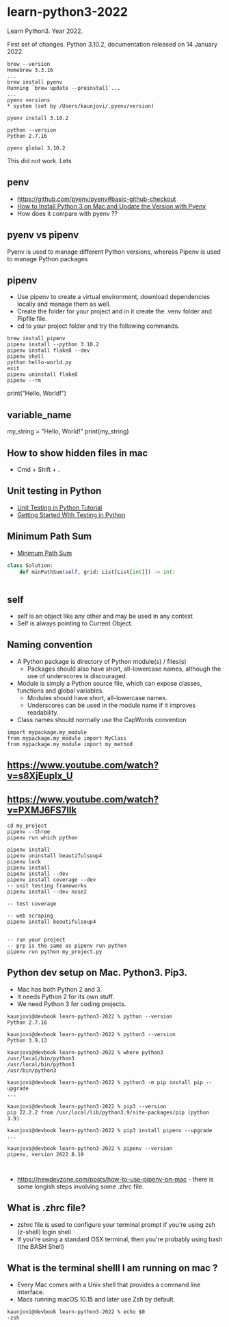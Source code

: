 # learn-python3-2022
Learn Python3. Year 2022. 

First set of changes.
Python 3.10.2, documentation released on 14 January 2022.


```batch
brew --version 
Homebrew 3.3.16
...
brew install pyenv
Running `brew update --preinstall`...
...
pyenv versions
* system (set by /Users/kaunjovi/.pyenv/version)

pyenv install 3.10.2

python --version 
Python 2.7.16

pyenv global 3.10.2
```

This did not work. Lets 
## penv 

- https://github.com/pyenv/pyenv#basic-github-checkout
- [How to Install Python 3 on Mac and Update the Version with Pyenv](https://www.freecodecamp.org/news/how-to-install-python-3-on-mac-and-update-the-python-version-macos-homebrew-command-guide/)
- How does it compare with pyenv ?? 

## pyenv vs pipenv
Pyenv is used to manage different Python versions, whereas Pipenv is used to manage Python packages

## pipenv 

- Use pipenv to create a virtual environment, download dependencies locally and manage them as well. 
- Create the folder for your project and in it create the .venv folder and Pipfile file. 
- cd to your project folder and try the following commands. 

```batch
brew install pipenv
pipenv install --python 3.10.2
pipenv install flake8 --dev
pipenv shell 
python hello-world.py
exit    
pipenv uninstall flake8
pipenv --rm
```

print("Hello, World!")

## variable_name 

my_string = "Hello, World!"
print(my_string)

## How to show hidden files in mac 
- Cmd + Shift + .


## Unit testing in Python 

- [Unit Testing in Python Tutorial](https://www.datacamp.com/community/tutorials/unit-testing-python)
- [Getting Started With Testing in Python](https://realpython.com/python-testing/)


## Minimum Path Sum
- [Minimum Path Sum](https://leetcode.com/problems/minimum-path-sum/)

```python
class Solution:
    def minPathSum(self, grid: List[List[int]]) -> int:
        
```

## self 

- self is an object like any other and may be used in any context 
- Self is always pointing to Current Object.

## Naming convention 

- A Python package is directory of Python module(s) / files(s)
    - Packages should also have short, all-lowercase names, although the use of underscores is discouraged.
- Module is simply a Python source file, which can expose classes, functions and global variables.
    - Modules should have short, all-lowercase names. 
    - Underscores can be used in the module name if it improves readability.
- Class names should normally use the CapWords convention

```batch
import mypackage.my_module
from mypackage.my_module import MyClass 
from mypackage.my_module import my_method
```

## https://www.youtube.com/watch?v=s8XjEuplx_U

## https://www.youtube.com/watch?v=PXMJ6FS7llk

```
cd my_project
pipenv --three
pipenv run which python

pipenv install
pipenv uninstall beautifulsoup4
pipenv lock
pipenv install
pipenv install --dev
pipenv install coverage --dev
-- unit testing frameworks 
pipenv install --dev nose2 

-- test coverage 

-- web scraping 
pipenv install beautifulsoup4   


-- run your project 
-- prp is the same as pipenv run python 
pipenv run python my_project.py
```

## Python dev setup on Mac. Python3. Pip3.  

- Mac has both Python 2 and 3. 
- It needs Python 2 for its own stuff. 
- We need Python 3 for coding projects. 

```code 
kaunjovi@devbook learn-python3-2022 % python --version 
Python 2.7.16

kaunjovi@devbook learn-python3-2022 % python3 --version 
Python 3.9.13

kaunjovi@devbook learn-python3-2022 % where python3
/usr/local/bin/python3
/usr/local/bin/python3
/usr/bin/python3

kaunjovi@devbook learn-python3-2022 % python3 -m pip install pip --upgrade
... 

kaunjovi@devbook learn-python3-2022 % pip3 --version 
pip 22.2.2 from /usr/local/lib/python3.9/site-packages/pip (python 3.9)

kaunjovi@devbook learn-python3-2022 % pip3 install pipenv --upgrade
...

kaunjovi@devbook learn-python3-2022 % pipenv --version 
pipenv, version 2022.8.19



```

- https://newdevzone.com/posts/how-to-use-pipenv-on-mac - there is some longish steps involving some .zhrc file. 

## What is .zhrc file? 
- zshrc file is used to configure your terminal prompt if you're using zsh (z-shell) login shell 
- If you're using a standard OSX terminal, then you're probably using bash (the BASH Shell)

## What is the terminal shelll I am running on mac ? 
- Every Mac comes with a Unix shell that provides a command line interface. 
- Macs running macOS 10.15 and later use Zsh by default.

```code 
kaunjovi@devbook learn-python3-2022 % echo $0
-zsh
```